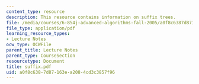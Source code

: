 ```yaml
---
content_type: resource
description: This resource contains information on suffix trees.
file: /media/courses/6-854j-advanced-algorithms-fall-2005/a0f8c6387d87163ea2084cd3c3857f96_suffix.pdf
file_type: application/pdf
learning_resource_types:
- Lecture Notes
ocw_type: OCWFile
parent_title: Lecture Notes
parent_type: CourseSection
resourcetype: Document
title: suffix.pdf
uid: a0f8c638-7d87-163e-a208-4cd3c3857f96
---
```

